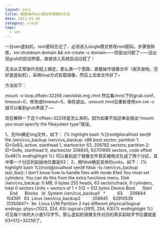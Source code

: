 ```yaml
---
layout: post
title: 直接操作xen虚拟机镜像的办法
date: 2011-01-26
category: cloud
tags:
  - xen
---
```


一台xen虚拟机，root密码忘记了，必须进入single模式修改root密码。步骤很熟练，xm shutdown domain &amp;&amp; xm create -c domain——但是出问题了——没出现grub的启动界面，直接进入系统启动过程了！

无法从正常操作流程上搞定，那么换一个思路，直接操作镜像文件（谢天谢地，还好是虚拟机），采用loop方式挂载镜像，然后上去改文件好了~

方法如下：

mount -o loop,offset=32256 /xen/disk.img /mnt
然后看/mnt/下的grub.conf，timeout=0，修改成timeout=5，保存退出。umount /mnt后重新使用xm cre -c就可以看到grub界面了~~

现在解释一下这个offset=32256是怎么来的。因为如果不加这串会报出“mount: you must specify the filesystem type”错误。

1、先file确定img文件，如下：
{% highlight bash %}[root@localhost xen]# file /xen/cvs_backup
/xen/cvs_backup: x86 boot sector;
partition 1: ID=0x83, active, starthead 1, startsector 63, 208782 sectors;
partition 2: ID=0x8e, starthead 0, startsector 208845, 62701695 sectors, code offset 0x48{% endhighlight %}
可以看到这个镜像文件其实被格式化成了两个分区，其中第一个分区的起始块位置是63；
2、用fdisk确定具体的units，如下：
{% highlight bash %}[root@localhost xen]# fdisk -lu /xen/cvs_backup
last_lba(): I don't know how to handle files with mode 81ed
You must set cylinders.
You can do this from the extra functions menu.
Disk /xen/cvs_backup: 0 MB, 0 bytes
255 heads, 63 sectors/track, 0 cylinders, total 0 sectors
Units = sectors of 1 * 512 = 512 bytes
Device Boot      Start         End      Blocks   Id  System
/xen/cvs_backup1   *          63      208844      104391   83  Linux
/xen/cvs_backup2          208845    62910539    31350847+  8e  Linux LVM
Partition 2 has different physical/logical endings:
phys=(1023, 254, 63) logical=(3915, 254, 63){% endhighlight %}
可见每个块的大小是512字节。那么虚拟机镜像文件对应的真实起始字节位置就是63*512=32256了。
